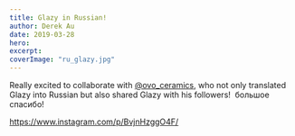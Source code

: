 ```yaml
---
title: Glazy in Russian!
author: Derek Au
date: 2019-03-28
hero: 
excerpt: 
coverImage: "ru_glazy.jpg"
---
```


Really excited to collaborate with [@ovo\_ceramics](https://www.instagram.com/ovo_ceramics/), who not only translated Glazy into Russian but also shared Glazy with his followers!  большое спасибо!

https://www.instagram.com/p/BvjnHzggO4F/
